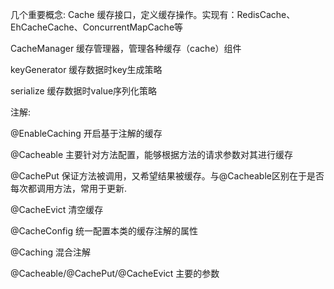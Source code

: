 

几个重要概念:
Cache 缓存接口，定义缓存操作。实现有：RedisCache、EhCacheCache、ConcurrentMapCache等

CacheManager 缓存管理器，管理各种缓存（cache）组件

keyGenerator 缓存数据时key生成策略

serialize 缓存数据时value序列化策略

注解:

@EnableCaching 开启基于注解的缓存

@Cacheable 主要针对方法配置，能够根据方法的请求参数对其进行缓存

@CachePut 保证方法被调用，又希望结果被缓存。与@Cacheable区别在于是否每次都调用方法，常用于更新.

@CacheEvict 清空缓存

@CacheConfig 统一配置本类的缓存注解的属性

@Caching 混合注解 



@Cacheable/@CachePut/@CacheEvict 主要的参数






















